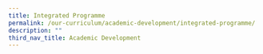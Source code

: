```yaml
---
title: Integrated Programme
permalink: /our-curriculum/academic-development/integrated-programme/
description: ""
third_nav_title: Academic Development
---
```

